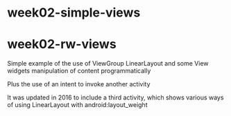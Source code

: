 # week02-simple-views
# week02-rw-views

Simple example of the use of ViewGroup LinearLayout 
and some  View widgets
manipulation of content programmatically

Plus the use of an  intent to invoke another activity

It was updated in 2016 to include a third activity, which shows various ways of using LinearLayout with android:layout_weight


